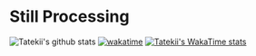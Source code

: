 # Still Processing
![Tatekii's github stats](https://github-readme-stats.vercel.app/api?username=Tatekii&show_icons=true&theme=bear)
[![wakatime](https://wakatime.com/badge/user/f0927f5b-4234-4b7f-9d0d-fc6d25f45269.svg)](https://wakatime.com/@f0927f5b-4234-4b7f-9d0d-fc6d25f45269)
[![Tatekii's  WakaTime stats](https://github-readme-stats.vercel.app/api/wakatime?username=@Tatekii)](https://github.com/anuraghazra/github-readme-stats)
